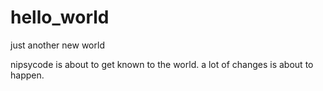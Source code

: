 # hello_world
just another new world

nipsycode is about to get known to the world.
a lot of changes is about to happen.
